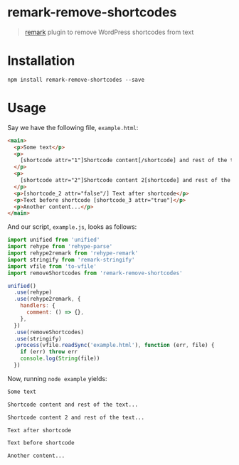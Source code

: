 # remark-remove-shortcodes

> [remark](https://github.com/remarkjs/remark) plugin to remove WordPress shortcodes from text

# Installation

```
npm install remark-remove-shortcodes --save
```

# Usage

Say we have the following file, `example.html`:

```html
<main>
  <p>Some text</p>
  <p>
    [shortcode attr="1"]Shortcode content[/shortcode] and rest of the text...
  </p>
  <p>
    [shortcode attr="2"]Shortcode content 2[shortcode] and rest of the text...
  </p>
  <p>[shortcode_2 attr="false"/] Text after shortcode</p>
  <p>Text before shortcode [shortcode_3 attr="true"]</p>
  <p>Another content...</p>
</main>
```

And our script, `example.js`, looks as follows:

```javascript
import unified from 'unified'
import rehype from 'rehype-parse'
import rehype2remark from 'rehype-remark'
import stringify from 'remark-stringify'
import vfile from 'to-vfile'
import removeShortcodes from 'remark-remove-shortcodes'

unified()
  .use(rehype)
  .use(rehype2remark, {
    handlers: {
      comment: () => {},
    },
  })
  .use(removeShortcodes)
  .use(stringify)
  .process(vfile.readSync('example.html'), function (err, file) {
    if (err) throw err
    console.log(String(file))
  })
```

Now, running `node example` yields:

```markdown
Some text

Shortcode content and rest of the text...

Shortcode content 2 and rest of the text...

Text after shortcode

Text before shortcode

Another content...
```

